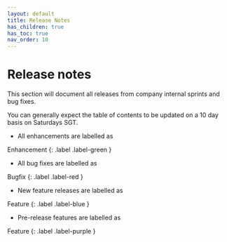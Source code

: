 ```yaml
---
layout: default
title: Release Notes
has_children: true
has_toc: true
nav_order: 10
---
```


# Release notes
This section will document all releases from company internal sprints and bug fixes.

You can generally expect the table of contents to be updated on a 10 day basis on Saturdays SGT.

- All enhancements are labelled as 

Enhancement {: .label .label-green }
- All bug fixes are labelled as 

Bugfix {: .label .label-red }
- New feature releases are labelled as 

Feature {: .label .label-blue }
- Pre-release features are labelled as 

Feature {: .label .label-purple }
